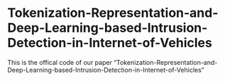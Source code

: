 # Tokenization-Representation-and-Deep-Learning-based-Intrusion-Detection-in-Internet-of-Vehicles

This is the offical code of our paper “Tokenization-Representation-and-Deep-Learning-based-Intrusion-Detection-in-Internet-of-Vehicles”

